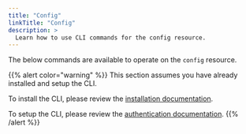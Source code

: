 ```yaml
---
title: "Config"
linkTitle: "Config"
description: >
  Learn how to use CLI commands for the config resource.
---
```


The below commands are available to operate on the `config` resource.

{{% alert color="warning" %}}
This section assumes you have already installed and setup the CLI.

To install the CLI, please review the [installation documentation](/docs/cli/install).

To setup the CLI, please review the [authentication documentation](/docs/cli/authentication).
{{% /alert %}}
